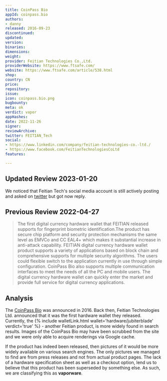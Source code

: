 ```yaml
---
title: CoinPass Bio
appId: coinpass.bio
authors:
- danny
released: 2016-09-23
discontinued: 
updated: 
version: 
binaries: 
dimensions: 
weight: 
provider: Feitian Technologies Co.,Ltd.
providerWebsite: https://www.ftsafe.com/
website: https://www.ftsafe.com/article/538.html
shop: 
country: CN
price: 
repository: 
issue: 
icon: coinpass.bio.png
bugbounty: 
meta: ok
verdict: vapor
appHashes: 
date: 2022-11-26
signer: 
reviewArchive: 
twitter: FEITIAN_Tech
social:
- https://www.linkedin.com/company/feitian-technologies-co.-ltd./
- https://www.facebook.com/FeitianTechnologiesCoLtd
features: 

---
```


## Updated Review 2023-01-20

We noticed that Feitian Tech's social media account is still actively posting
and asked on [twitter](https://twitter.com/dannybuntu/status/1596324021863608320)
but got now reply.

## Previous Review 2022-04-27

> The first digital currency hardware wallet that FEITIAN released supports for fingerprint biometric identification.The product has secure chip platform and security protection mechanisms the same level as EMVCo and CC EAL4+ which makes it substantial increase in anti-attack capability. FEITIAN digital currency hardware wallet product supports a variety of applications based on block chain and comprehensive supports for multiple security algorithms. The users could flexible switch to the application currently in use through simple configuration. CoinPass Bio also supports multiple communication interfaces to meet the needs of all the PC and mobile users. The digital currency hardware wallet can quickly enter the market and provide full service for digital currency applications.

## Analysis 

The [CoinPass Bio](https://www.ftsafe.com/article/538.html) was announced in 2016. Back then, Feitian Technologies Ltd. announced that it was the first hardware wallet they released. Currently, the {% include walletLink.html wallet='hardware/jubiterblade' verdict='true' %} - another Feitian product, is more widely found in search results. Images of the CoinPass Bio may have been scrubbed from the site and we were only able to acquire renderings via Google cache. 

If the product has indeed been released, then pictures of it would be more widely available on various search engines. The only pictures we managed to find are from press releases and not from actual product pages. The lack of a hardware specification sheet as well as a checkout option, lend us to believe that this product has been superseded by something else. As such, we are classifying this as **vaporware**.

